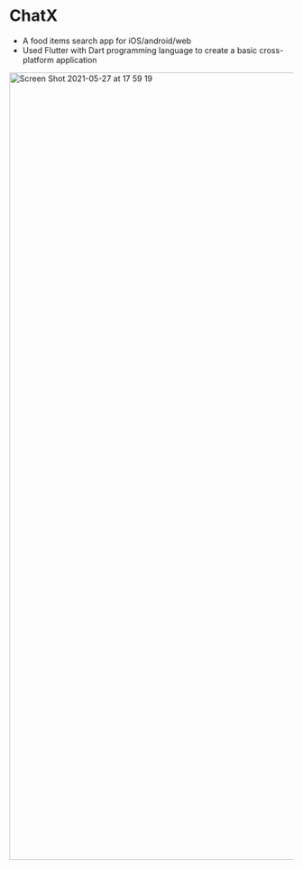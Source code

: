 # ChatX

- A food items search app for iOS/android/web
- Used Flutter with Dart programming language to create a basic cross-platform application

<img width="1396" alt="Screen Shot 2021-05-27 at 17 59 19" src="https://user-images.githubusercontent.com/1919194/119799130-c2018f80-bf16-11eb-8db5-0b4eae98ffba.png">
